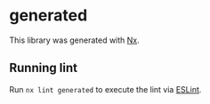 # generated

This library was generated with [Nx](https://nx.dev).

## Running lint

Run `nx lint generated` to execute the lint via [ESLint](https://eslint.org/).
